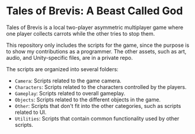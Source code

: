 # Tales of Brevis: A Beast Called God

Tales of Brevis is a local two-player asymmetric multiplayer game where one player collects carrots while the other tries to stop them.

This repository only includes the scripts for the game, since the purpose is to show my contributions as a programmer. The other assets, such as art, audio, and Unity-specific files, are in a private repo.

The scripts are organized into several folders:

* `Camera`: Scripts related to the game camera.
* `Characters`: Scripts related to the characters controlled by the players.
* `Gameplay`: Scripts related to overall gameplay.
* `Objects`: Scripts related to the different objects in the game.
* `Other`: Scripts that don't fit into the other categories, such as scripts related to UI.
* `Utilities`: Scripts that contain common functionality used by other scripts.
